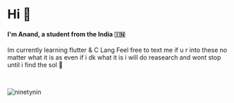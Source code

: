 

<h1 align="left">Hi 👋</h1>
<h4 align="left">I'm Anand, a student from the India 🇮🇳 </h4>


Im currently learning flutter & C Lang 
Feel free to text me if u r into these no matter what it is as even if i dk what it is i will do reasearch and wont stop until i find the sol 🙂


<br>
<p align="left"> <img src="https://komarev.com/ghpvc/?username=ninetynin" alt="ninetynin" /> </p>

